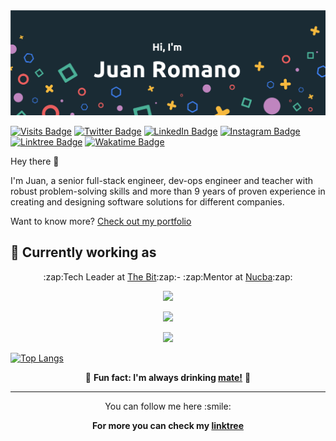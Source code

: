 <img src="./assets/images/cover.png"/>

[![Visits Badge](https://badges.pufler.dev/visits/jpromanonet/jpromanonet)](https://jpromano.net)
[![Twitter Badge](https://img.shields.io/badge/Twitter-Profile-informational?style=flat&logo=twitter&logoColor=white&color=1CA2F1)](https://twitter.com/jpromanonet)
[![LinkedIn Badge](https://img.shields.io/badge/LinkedIn-Profile-informational?style=flat&logo=linkedin&logoColor=white&color=0D76A8)](https://www.linkedin.com/in/jupromano/)
[![Instagram Badge](https://img.shields.io/badge/Instagram-Profile-informational?style=flat&logo=instagram&logoColor=white&color=0D76A8)](https://www.instagram.com/juanp.raven/)
[![Linktree Badge](https://img.shields.io/badge/Linktree-Profile-informational?style=flat&logo=linktree&logoColor=white&color=0D76A8)](https://linktr.ee/jpromanonet)
[![Wakatime Badge](https://wakatime.com/badge/user/fc26cab3-6e59-45b5-8005-1a093d31f6b1.svg)](https://wakatime.com/@fc26cab3-6e59-45b5-8005-1a093d31f6b1)

Hey there :wave:

I'm Juan, a senior full-stack engineer, dev-ops engineer and teacher with robust problem-solving skills and more than 9 years of proven experience in creating and designing software solutions for different companies.

Want to know more? <a href="https://jpromano.net">Check out my portfolio</a>

## 📌 Currently working as

<p align="center">
 :zap:Tech Leader at <a href="https://github.com/thebitar">The Bit</a>:zap:- :zap:Mentor at <a href="https://github.com/nucba">Nucba</a>:zap:
</p>

<p align="center">
  <img src="https://github-readme-streak-stats.herokuapp.com/?user=jpromanonet&theme=dark" />
</p>

<p align = "center">
 <img src="https://www.codewars.com/users/jpromanonet/badges/large"/>
</p>



<p align="center">
 <img src="https://github-readme-stats.vercel.app/api?username=jpromanonet&&show_icons=true&title_color=00fa9a&icon_color=00c87b&text_color=00fa9a&bg_color=191919&count_private=true">
</p>
   
[![Top Langs](https://github-readme-stats.vercel.app/api/top-langs/?username=jpromanonet&bg_color=000000&text_color=FFFFFF&title_color=159E4A&langs_count=10&card_width=1000&layout=compact)](https://github.com/jpromanonet/github-readme-stats)

<p align="center">🧉 <b>Fun fact: I'm always drinking <a href="https://en.wikipedia.org/wiki/Mate_(drink)">mate!</a></b> 🧉</p>
<hr>
<p align="center">
  You can follow me here :smile:
</p>

<p align="center">
  <b>For more you can check my <a href="https://linktr.ee/jpromanonet">linktree</a></b>
</p>
